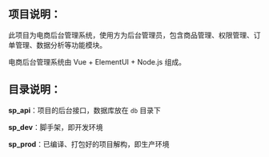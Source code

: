 ## 项目说明：

此项目为电商后台管理系统，使用方为后台管理员，包含商品管理、权限管理、订单管理、数据分析等功能模块。

电商后台管理系统由 Vue + ElementUI + Node.js 组成。

## 目录说明：

**sp_api**：项目的后台接口，数据库放在 `db` 目录下

**sp_dev**：脚手架，即开发环境

**sp_prod**：已编译、打包好的项目解构，即生产环境